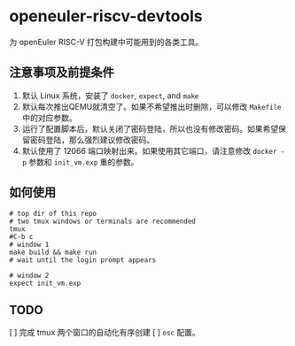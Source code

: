 # openeuler-riscv-devtools

为 openEuler RISC-V 打包构建中可能用到的各类工具。

## 注意事项及前提条件

1. 默认 Linux 系统，安装了 `docker`, `expect`, and `make`
2. 默认每次推出QEMU就清空了。如果不希望推出时删除，可以修改 `Makefile` 中的对应参数。
3. 运行了配置脚本后，默认关闭了密码登陆，所以也没有修改密码。如果希望保留密码登陆，那么强烈建议修改密码。
4. 默认使用了 12066 端口映射出来。如果使用其它端口，请注意修改 `docker -p` 参数和 `init_vm.exp` 重的参数。

## 如何使用

```
# top dir of this repo
# two tmux windows or terminals are recommended
tmux
#C-b c
# window 1
make build && make run
# wait until the login prompt appears

# window 2
expect init_vm.exp
```

## TODO
[ ] 完成 tmux 两个窗口的自动化有序创建
[ ] `osc` 配置。

